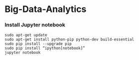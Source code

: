 # Big-Data-Analytics


### Install Jupyter notebook
```
sudo apt-get update
sudo apt-get install python-pip python-dev build-essential
sudo pip install --upgrade pip
sudo pip install “ipython[notebook]”
jupyter notebook
```
